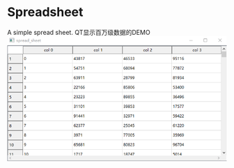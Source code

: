 # Spreadsheet
A simple spread sheet.
QT显示百万级数据的DEMO
![Demo](https://github.com/cuipengfeily/Spreadsheet/blob/main/spreadsheet.gif?raw=true)
